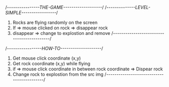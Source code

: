 /*----------------THE-GAME-------------------*/
/*--------------LEVEL-SIMPLE-----------------*/
1. Rocks are flying randomly on the screen
2. If => mouse clicked on rock => disappear rock
3. disappear => change to explostion and remove
/*-------------------------------------------*/

/*-----------------HOW-TO--------------------*/
1. Get mouse click coordinate (x,y)
2. Get rock coordinate (x,y) while flying
3. if => mouse click coordinate in between rock
    coordinate => Dispear rock
4. Change rock to explostion from the src img
/*-------------------------------------------*/